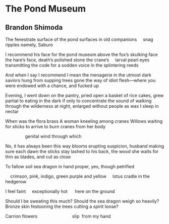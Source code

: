 # The Pond Museum
## Brandon Shimoda
The fenestrate surface of the pond
surfaces in old companions     snag ripples
namely, Saburo


I recommend his face for the pond museum
above the fox’s skulking face
the hare’s face, death’s polished stone
the crane’s     larval pearl
eyes transmitting the code for a sodden voice
in the splintering reeds


And when I say I recommend
I mean the menagerie in the utmost dark
saviors hung from supping trees
gone the way of idiot flesh—where you
were endowed with a chance, and fucked up


Evening, I went down
on the pantry, pried open
a basket of rice cakes, grew
partial to eating in the dark
if only to concentrate the sound
of walking through the wilderness
at night, enlarged
without people
as wax I sleep in nectar


When was the flora brass
A woman kneeling among cranes
Willows waiting
for sticks to arrive
to burn cranes from her body



                genital
wind through which


No, it has always been this way
blooms erupting
suspicion, husband
making sure each dawn
the sticks stay lashed to his back, the wood
she waits for
thin as blades, and cut as close


To fallow soil
sea dragon in hand
proper, yes, though petrified


    crimson, pink, indigo, green
purple and yellow     lotus
cradle in the hedgerow


I feel
faint     exceptionally
hot      here on the ground


Should I be sweating this much?
Should the sea dragon weigh so heavily?
Bronze skin festooning the trees
cutting a spirit loose?


Carrion flowers
                           slip
 from my hand